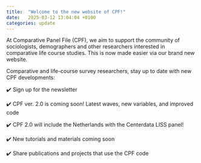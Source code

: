 ```yaml
---
title:  "Welcome to the new website of CPF!"
date:   2025-03-12 13:04:04 +0100
categories: update
---
```


At Comparative Panel File (CPF), we aim to support the community of sociologists, demographers and other researchers interested in comparative life course studies. This is now made easier via our brand new website.

Comparative and life-course survey researchers, stay up to date with new CPF developments:

✔️ Sign up for the newsletter

✔️ CPF ver. 2.0 is coming soon! Latest waves, new variables, and improved code

✔️ CPF 2.0 will include the Netherlands with the Centerdata LISS panel! 

✔️ New tutorials and materials coming soon 

✔️ Share publications and projects that use the CPF code 
